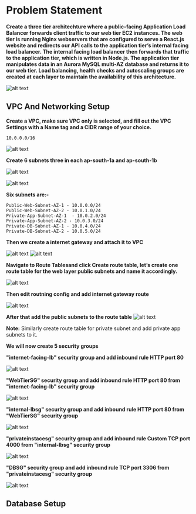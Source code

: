 # Problem Statement

**Create a three tier architechture where a public-facing Application Load Balancer forwards client traffic to our web tier EC2 instances. The web tier is running Nginx webservers that are configured to serve a React.js website and redirects our API calls to the application tier’s internal facing load balancer. The internal facing load balancer then forwards that traffic to the application tier, which is written in Node.js. The application tier manipulates data in an Aurora MySQL multi-AZ database and returns it to our web tier. Load balancing, health checks and autoscaling groups are created at each layer to maintain the availability of this architecture.**

![alt text](<aws 3 tier.drawio-1.png>)

## VPC And Networking Setup

**Create a VPC, make sure VPC only is selected, and fill out the VPC Settings with a Name tag and a CIDR range of your choice.**
```
10.0.0.0/16
```

![alt text](<Screenshot 2024-03-16 105416.png>)

**Create 6 subnets three in each ap-south-1a and ap-south-1b**

![alt text](<Screenshot 2024-03-16 110114.png>)

![alt text](<Screenshot 2024-03-16 110138.png>) 

**Six subnets are:-**
```
Public-Web-Subnet-AZ-1 - 10.0.0.0/24
Public-Web-Subnet-AZ-2 - 10.0.1.0/24
Private-App-Subnet-AZ-1  - 10.0.2.0/24
Private-App-Subnet-AZ-2 - 10.0.3.0/24
Private-DB-Subnet-AZ-1 - 10.0.4.0/24
Private-DB-Subnet-AZ-2 - 10.0.5.0/24
```
**Then we create a internet gateway and attach it to VPC**

![alt text](<Screenshot 2024-03-16 110259.png>)
![alt text](<Screenshot 2024-03-16 110331.png>)

**Navigate to Route Tablesand  click Create route table, let’s create one route table for the web layer public subnets and name it accordingly.**

![alt text](<Screenshot 2024-03-16 110907.png>)

**Then edit routning config and add internet gateway route** 

![alt text](<Screenshot 2024-03-16 110936.png>) 

**After that add the public subnets to the route table**
![alt text](<Screenshot 2024-03-16 111003.png>)

**Note:** Similarly create route table for private subnet and add private app subnets to it.

**We will now create 5 security groups**

**"internet-facing-lb" security group and add inbound rule HTTP port 80**

![alt text](<Screenshot 2024-03-16 111445.png>) 

**"WebTierSG" security group and add inbound rule HTTP port 80 from "internet-facing-lb" security group**

![alt text](<Screenshot 2024-03-16 111657.png>) 

**"internal-lbsg" security group and add inbound rule HTTP port 80 from "WebTierSG" security group**

![alt text](<Screenshot 2024-03-16 111852.png>) 

**"privateinstacesg" security group and add inbound rule Custom TCP port 4000 from "internal-lbsg" security group**

![alt text](<Screenshot 2024-03-16 112441.png>)

**"DBSG" security group and add inbound rule TCP port 3306 from "privateinstacesg" security group**

![alt text](<Screenshot 2024-03-16 112705.png>) 

## Database Setup 